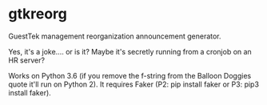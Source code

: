 # gtkreorg
GuestTek management reorganization announcement generator. 

Yes, it's a joke.... or is it? Maybe it's secretly running from a cronjob on an HR server?

Works on Python 3.6 (if you remove the f-string from the Balloon Doggies quote it'll run on Python 2).
It requires Faker (P2: pip install faker or P3: pip3 install faker).


